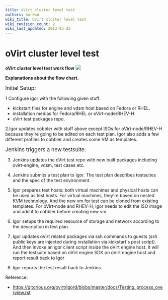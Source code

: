 ```yaml
---
title: oVirt cluster level test
authors: markwu
wiki_title: Ovirt cluster level test
wiki_revision_count: 2
wiki_last_updated: 2013-03-25
---
```


# oVirt cluster level test

**oVirt cluster level test work flow** ![](/images/wiki/Ovirt-test.png)

**Explanations about the flow chart.**

<big>Initial Setup:</big>

1 Configure igor with the following given stuff:

*   kickstart files for engine and vdsm host based on Fedora or RHEL.
*   installation medias for Fedora/RHEL or oVirt-node/RHEV-H
*   oVirt test packages repo.

2.Igor updates cobbler with stuff above except ISOs for oVirt-node/RHEV-H because they're going to be edited on each test plan. Igor also adds a few different profiles to cobbler and creates some VM as templates.

<big>Jenkins triggers a new testsuite:</big>

3. Jenkins updates the oVirt test repo with new built packages including ovirt-engine, vdsm, test cases etc.

4. Jenkins submits a test plan to Igor. The test plan describes testsuites and the spec of the test environment.

5. Igor prepares test hosts: both virtual machines and physical hosts can be used as test hosts. For virtual machines, they're based on nested KVM technology. And the new vm for test can be cloned from existing templates. For oVirt-node and RHEV-H, igor needs to edit the ISO image and add it to cobbler before creating new vm.

6. Igor setups the required resource of storage and network according to the description in test plan.

7. Igor updates oVirt related packages via ssh commands to guests (ssh public keys are injected during installation via kickstart's post script). And then invoke an igor client script inside the oVirt engine host. It will run the testsuite based on oVirt engine SDK on oVirt engine host and report result back to Igor

8. Igor reports the test result back to Jenkins.

Reference:

*   <https://gitorious.org/ovirt/igord/blobs/master/docs/Testing_process_overview.rst>
